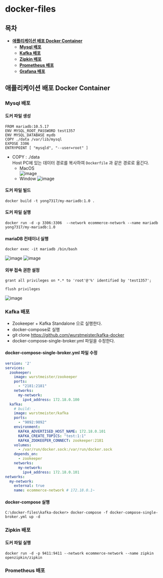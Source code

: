 # docker-files
## 목차
* **[애플리케이션 배포 Docker Container](#애플리케이션-배포-Docker-Container)**
  * **[Mysql 배포](#Mysql-배포)**
  * **[Kafka 배포](#Kafka-배포)**
  * **[Zipkin 배포](#Zipkin-배포)**
  * **[Prometheus 배포](#Prometheus-배포)**
  * **[Grafana 배포](#Grafana-배포)**

## 애플리케이션 배포 Docker Container
### Mysql 배포
#### 도커 파일 생성
```docker 
FROM mariadb:10.5.17
ENV MYSQL_ROOT_PASSWORD test1357
ENV MYSQL_DATABASE mydb
COPY ./data /var/lib/mysql
EXPOSE 3306
ENTRYPOINT [ "mysqld", "--user=root" ]
```
- COPY : ./data   
Host PC에 있는 데이터 경로를 복사하여 `Dockerfile` 과 같은 경로로 옮긴다.
  - MacOS    
  ![image](https://user-images.githubusercontent.com/31242766/205596150-72a7ec1d-2796-4611-bbd8-6d35d008e353.png)
  - Window
  ![image](https://user-images.githubusercontent.com/31242766/205595942-9b186af3-c3dd-4dbb-9fa4-6fd653426733.png)
  
#### 도커 파일 빌드
```docker
docker build -t yong7317/my-mariadb:1.0 .
```
#### 도커 파일 실행
```docker
docker run -d -p 3306:3306  --network ecommerce-network --name mariadb yong7317/my-mariadb:1.0
```
#### mariaDB 컨테이너 실행
```docker
docker exec -it mariadb /bin/bash
```
![image](https://user-images.githubusercontent.com/31242766/205598531-5bbdc134-918a-47ef-b084-debf04b8d664.png)
![image](https://user-images.githubusercontent.com/31242766/205598753-bdd03f5b-f226-4dd6-a0e6-527617309aea.png)

#### 외부 접속 권한 설정
```mariadb
grant all privileges on *.* to 'root'@'%' identified by 'test1357';
```
```mariadb
flush privileges
```
![image](https://user-images.githubusercontent.com/31242766/205599630-b30155c4-6553-419d-9c83-655cc74f42a6.png)

### Kafka 배포
- Zookeeper + Kafka Standalone 으로 실행한다.
- docker-compose로 실행
- git clone https://github.com/wurstmeister/kafka-docker
- docker-compose-single-broker.yml 파일을 수정한다.

#### docker-compose-single-broker.yml 파일 수정
```yml
version: '2'
services:
  zookeeper:
    image: wurstmeister/zookeeper
    ports:
      - "2181:2181"
    networks: 
      my-network:
        ipv4_address: 172.18.0.100
  kafka:
    # build: .
    image: wurstmeister/kafka
    ports:
      - "9092:9092"
    environment:
      KAFKA_ADVERTISED_HOST_NAME: 172.18.0.101
      KAFKA_CREATE_TOPICS: "test:1:1"
      KAFKA_ZOOKEEPER_CONNECT: zookeeper:2181
    volumes:
      - /var/run/docker.sock:/var/run/docker.sock
    depends_on: 
      - zookeeper
    networks: 
      my-network:
        ipv4_address: 172.18.0.101
networks: 
  my-network:
    external: true
    name: ecommerce-network # 172.18.0.1~
```
#### docker-compose 실행
```docker
C:\docker-files\kafka-docker> docker-compose -f docker-compose-single-broker.yml up -d
```

### Zipkin 배포
#### 도커 파일 실행
```docker
docker run -d -p 9411:9411 --network ecommerce-network --name zipkin openzipkin/zipkin
```

### Prometheus 배포
